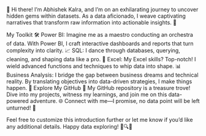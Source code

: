 👋 Hi there! I’m Abhishek Kalra, and I’m on an exhilarating journey to uncover hidden gems within datasets. As a data aficionado, I weave captivating narratives that transform raw information into actionable insights. 🌟

My Toolkit 🛠️
Power BI: Imagine me as a maestro conducting an orchestra of data. With Power BI, I craft interactive dashboards and reports that turn complexity into clarity. 📈
SQL: I dance through databases, querying, cleaning, and shaping data like a pro. 🕺
Excel: My Excel skills? Top-notch! I wield advanced functions and techniques to whip data into shape. 📊
Business Analysis: I bridge the gap between business dreams and technical reality. By translating objectives into data-driven strategies, I make things happen. 🌉
Explore My GitHub 🚀
My GitHub repository is a treasure trove! Dive into my projects, witness my learnings, and join me on this data-powered adventure. 🌐 Connect with me—I promise, no data point will be left unturned! 🤝

Feel free to customize this introduction further or let me know if you’d like any additional details. Happy data exploring! 🌟🔍🚀
